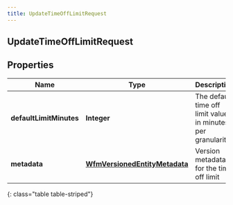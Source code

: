 ```yaml
---
title: UpdateTimeOffLimitRequest
---
```


## UpdateTimeOffLimitRequest

## Properties

| Name                    | Type                                                                                 | Description                                                 | Notes      |
| ----------------------- | ------------------------------------------------------------------------------------ | ----------------------------------------------------------- | ---------- |
| **defaultLimitMinutes** | <!----><!---->**Integer**<!---->                                                     | The default time off limit value in minutes per granularity | [optional] |
| **metadata**            | <!----><!---->[**WfmVersionedEntityMetadata**](WfmVersionedEntityMetadata.md)<!----> | Version metadata for the time off limit                     |            |

{: class="table table-striped"}
